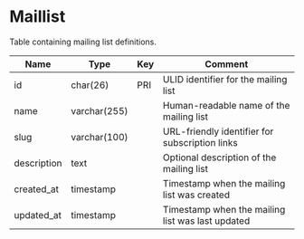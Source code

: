 # Maillist

Table containing mailing list definitions.

| Name        | Type         | Key | Comment                                          |
|-------------|--------------|-----|--------------------------------------------------|
| id          | char(26)     | PRI | ULID identifier for the mailing list             |
| name        | varchar(255) |     | Human-readable name of the mailing list          |
| slug        | varchar(100) |     | URL-friendly identifier for subscription links   |
| description | text         |     | Optional description of the mailing list         |
| created_at  | timestamp    |     | Timestamp when the mailing list was created      |
| updated_at  | timestamp    |     | Timestamp when the mailing list was last updated |
